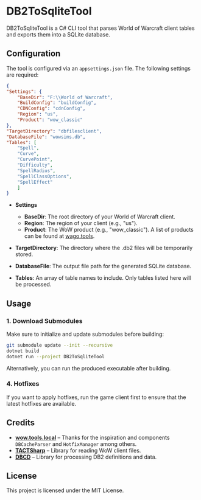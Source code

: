 # DB2ToSqliteTool

DB2ToSqliteTool is a C# CLI tool that parses World of Warcraft client tables and exports them into a SQLite database.

## Configuration

The tool is configured via an `appsettings.json` file. The following settings are required:

```json
{
"Settings": {
    "BaseDir": "F:\\World of Warcraft",
    "BuildConfig": "buildConfig",
    "CDNConfig": "cdnConfig",
    "Region": "us",
    "Product": "wow_classic"
},
"TargetDirectory": "dbfilesclient",
"DatabaseFile": "wowsims.db",
"Tables": [
    "Spell",
    "Curve",
    "CurvePoint",
    "Difficulty",
    "SpellRadius",
    "SpellClassOptions",
    "SpellEffect"
    ]
}
```

- **Settings**
    - **BaseDir**: The root directory of your World of Warcraft client.
    - **Region**: The region of your client (e.g., "us").
    - **Product**: The WoW product (e.g., "wow_classic"). A list of products can be found at [wago.tools](https://wago.tools/).

- **TargetDirectory**: The directory where the .db2 files will be temporarily stored.
- **DatabaseFile**: The output file path for the generated SQLite database.
- **Tables**: An array of table names to include. Only tables listed here will be processed.

## Usage

### 1. Download Submodules

Make sure to initialize and update submodules before building:

```bash
git submodule update --init --recursive
dotnet build
dotnet run --project DB2ToSqliteTool
```

Alternatively, you can run the produced executable after building.

### 4. Hotfixes

If you want to apply hotfixes, run the game client first to ensure that the latest hotfixes are available.

## Credits

- **[wow.tools.local](https://github.com/Marlamin/wow.tools.local)** – Thanks for the inspiration and components `DBCacheParser` and `HotfixManager` among others.
- **[TACTSharp](https://github.com/wowdev/TACTSharp.git)** – Library for reading WoW client files.
- **[DBCD](https://github.com/wowdev/DBCD.git)** – Library for processing DB2 definitions and data.

## License

This project is licensed under the MIT License.
